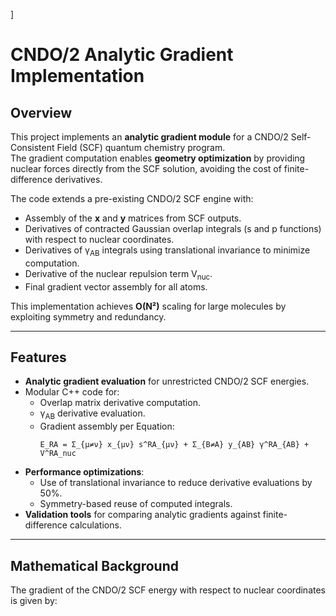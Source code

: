 ]
# CNDO/2 Analytic Gradient Implementation

## Overview
This project implements an **analytic gradient module** for a CNDO/2 Self-Consistent Field (SCF) quantum chemistry program.  
The gradient computation enables **geometry optimization** by providing nuclear forces directly from the SCF solution, avoiding the cost of finite-difference derivatives.

The code extends a pre-existing CNDO/2 SCF engine with:
- Assembly of the **x** and **y** matrices from SCF outputs.
- Derivatives of contracted Gaussian overlap integrals (s and p functions) with respect to nuclear coordinates.
- Derivatives of γ<sub>AB</sub> integrals using translational invariance to minimize computation.
- Derivative of the nuclear repulsion term V<sub>nuc</sub>.
- Final gradient vector assembly for all atoms.

This implementation achieves **O(N²)** scaling for large molecules by exploiting symmetry and redundancy.

---

## Features
- **Analytic gradient evaluation** for unrestricted CNDO/2 SCF energies.
- Modular C++ code for:
  - Overlap matrix derivative computation.
  - γ<sub>AB</sub> derivative evaluation.
  - Gradient assembly per Equation:
    ```
    E_RA = Σ_{μ≠ν} x_{μν} s^RA_{μν} + Σ_{B≠A} y_{AB} γ^RA_{AB} + V^RA_nuc
    ```
- **Performance optimizations**:
  - Use of translational invariance to reduce derivative evaluations by 50%.
  - Symmetry-based reuse of computed integrals.
- **Validation tools** for comparing analytic gradients against finite-difference calculations.

---

## Mathematical Background
The gradient of the CNDO/2 SCF energy with respect to nuclear coordinates is given by:

